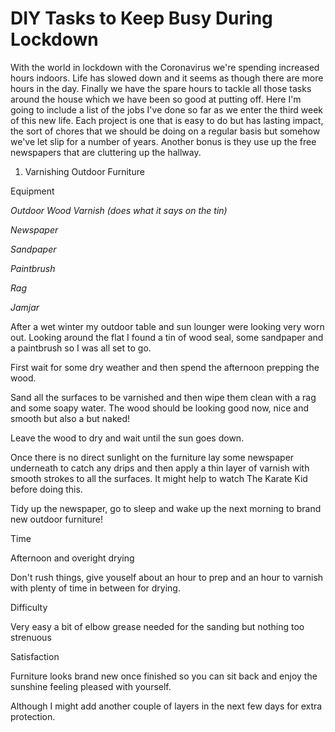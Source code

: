 # DIY Tasks to Keep Busy During Lockdown

With the world in lockdown with the Coronavirus we're spending increased hours indoors. Life has slowed down and it seems as though there are more hours in the day. Finally we have the spare hours to tackle all those tasks around the house which we have been so good at putting off.
Here I'm going to include a list of the jobs I've done so far as we enter the third week of this new life. Each project is one that is easy to do but has lasting impact, the sort of chores that we should be doing on a regular basis but somehow we've let slip for a number of years. Another bonus is they use up the free newspapers that are cluttering up the hallway.

1. Varnishing Outdoor Furniture

Equipment

*Outdoor Wood Varnish (does what it says on the tin)*

*Newspaper*

*Sandpaper*

*Paintbrush*

*Rag*

*Jamjar*



After a wet winter my outdoor table and sun lounger were looking very worn out. Looking around the flat I found a tin of wood seal, some sandpaper and a paintbrush so I was all set to go.

First wait for some dry weather and then spend the afternoon prepping the wood.

Sand all the surfaces to be varnished and then wipe them clean with a rag and some soapy water. The wood should be looking good now, nice and smooth but also a but naked!

Leave the wood to dry and wait until the sun goes down.

Once there is no direct sunlight on the furniture lay some newspaper underneath to catch any drips and then apply a thin layer of varnish with smooth strokes to all the surfaces. It might help to watch The Karate Kid before doing this.

Tidy up the newspaper, go to sleep and wake up the next morning to brand new outdoor furniture!

Time 

Afternoon and overight drying

Don't rush things, give youself about an hour to prep and an hour to varnish with plenty of time in between for drying.

Difficulty

Very easy a bit of elbow grease needed for the sanding but nothing too strenuous

Satisfaction

Furniture looks brand new once finished so you can sit back and enjoy the sunshine feeling pleased with yourself.

Although I might add another couple of layers in the next few days for extra protection.
